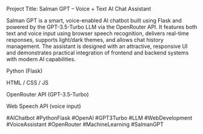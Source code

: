 Project Title: Salman GPT – Voice + Text AI Chat Assistant

Salman GPT is a smart, voice-enabled AI chatbot built using Flask and powered by the GPT-3.5-Turbo LLM via the OpenRouter API. It features both text and voice input using browser speech recognition, delivers real-time responses, supports light/dark themes, and allows chat history management. The assistant is designed with an attractive, responsive UI and demonstrates practical integration of frontend and backend systems with modern AI capabilities.


Python (Flask)

HTML / CSS / JS

OpenRouter API (GPT-3.5-Turbo)

Web Speech API (voice input)


#AIChatbot #PythonFlask #OpenAI #GPT3Turbo #LLM #WebDevelopment #VoiceAssistant #OpenRouter #MachineLearning #SalmanGPT
